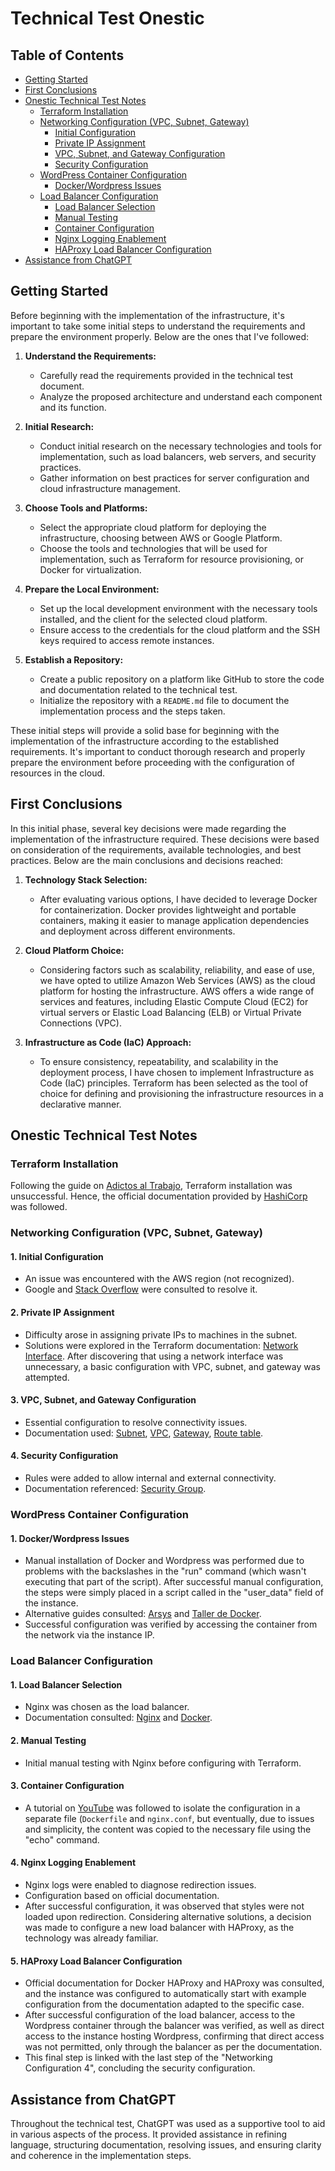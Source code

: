 # Technical Test Onestic

## Table of Contents
- [Getting Started](#getting-started)
- [First Conclusions](#first-conclusions)
- [Onestic Technical Test Notes](#onestic-technical-test-notes)
  - [Terraform Installation](#terraform-installation)
  - [Networking Configuration (VPC, Subnet, Gateway)](#networking-configuration-vpc-subnet-gateway)
    - [Initial Configuration](#1-initial-configuration)
    - [Private IP Assignment](#2-private-ip-assignment)
    - [VPC, Subnet, and Gateway Configuration](#3-vpc-subnet-and-gateway-configuration)
    - [Security Configuration](#4-security-configuration)
  - [WordPress Container Configuration](#wordpress-container-configuration)
    - [Docker/Wordpress Issues](#1-dockerwordpress-issues)
  - [Load Balancer Configuration](#load-balancer-configuration)
    - [Load Balancer Selection](#1-load-balancer-selection)
    - [Manual Testing](#2-manual-testing)
    - [Container Configuration](#3-container-configuration)
    - [Nginx Logging Enablement](#4-nginx-logging-enablement)
    - [HAProxy Load Balancer Configuration](#5-haproxy-load-balancer-configuration)
- [Assistance from ChatGPT](#assistance-from-chatgpt)

## Getting Started

Before beginning with the implementation of the infrastructure, it's important to take some initial steps to understand the requirements and prepare the environment properly. Below are the ones that I've followed:

1. **Understand the Requirements:**
   - Carefully read the requirements provided in the technical test document.
   - Analyze the proposed architecture and understand each component and its function.

2. **Initial Research:**
   - Conduct initial research on the necessary technologies and tools for implementation, such as load balancers, web servers, and security practices.
   - Gather information on best practices for server configuration and cloud infrastructure management.

3. **Choose Tools and Platforms:**
   - Select the appropriate cloud platform for deploying the infrastructure, choosing between AWS or Google Platform.
   - Choose the tools and technologies that will be used for implementation, such as Terraform for resource provisioning, or Docker for virtualization.

4. **Prepare the Local Environment:**
   - Set up the local development environment with the necessary tools installed, and the client for the selected cloud platform.
   - Ensure access to the credentials for the cloud platform and the SSH keys required to access remote instances.

5. **Establish a Repository:**
   - Create a public repository on a platform like GitHub to store the code and documentation related to the technical test.
   - Initialize the repository with a `README.md` file to document the implementation process and the steps taken.

These initial steps will provide a solid base for beginning with the implementation of the infrastructure according to the established requirements. It's important to conduct thorough research and properly prepare the environment before proceeding with the configuration of resources in the cloud.

## First Conclusions

In this initial phase, several key decisions were made regarding the implementation of the infrastructure required. These decisions were based on consideration of the requirements, available technologies, and best practices. Below are the main conclusions and decisions reached:

1. **Technology Stack Selection:**
   - After evaluating various options, I have decided to leverage Docker for containerization. Docker provides lightweight and portable containers, making it easier to manage application dependencies and deployment across different environments.

2. **Cloud Platform Choice:**
   - Considering factors such as scalability, reliability, and ease of use, we have opted to utilize Amazon Web Services (AWS) as the cloud platform for hosting the infrastructure. AWS offers a wide range of services and features, including Elastic Compute Cloud (EC2) for virtual servers or Elastic Load Balancing (ELB) or Virtual Private Connections (VPC).

3. **Infrastructure as Code (IaC) Approach:**
   - To ensure consistency, repeatability, and scalability in the deployment process, I have chosen to implement Infrastructure as Code (IaC) principles. Terraform has been selected as the tool of choice for defining and provisioning the infrastructure resources in a declarative manner.

## Onestic Technical Test Notes

### Terraform Installation

Following the guide on [Adictos al Trabajo](https://www.adictosaltrabajo.com/2020/06/19/primeros-pasos-con-terraform-crear-instancia-ec2-en-aws/), Terraform installation was unsuccessful. Hence, the official documentation provided by [HashiCorp](https://developer.hashicorp.com/terraform/install?product_intent=terraform) was followed.

### Networking Configuration (VPC, Subnet, Gateway)

#### 1. Initial Configuration
   - An issue was encountered with the AWS region (not recognized).
   - Google and [Stack Overflow](https://stackoverflow.com/) were consulted to resolve it.

#### 2. Private IP Assignment
   - Difficulty arose in assigning private IPs to machines in the subnet.
   - Solutions were explored in the Terraform documentation: [Network Interface](https://registry.terraform.io/providers/hashicorp/aws/latest/docs/resources/network_interface). After discovering that using a network interface was unnecessary, a basic configuration with VPC, subnet, and gateway was attempted.

#### 3. VPC, Subnet, and Gateway Configuration
   - Essential configuration to resolve connectivity issues.
   - Documentation used: [Subnet](https://registry.terraform.io/providers/hashicorp/aws/latest/docs/resources/subnet), [VPC](https://registry.terraform.io/providers/hashicorp/aws/latest/docs/resources/vpc), [Gateway](https://registry.terraform.io/providers/hashicorp/aws/3.14.1/docs/resources/internet_gateway), [Route table](https://registry.terraform.io/providers/hashicorp/aws/latest/docs/resources/route_table_association).

#### 4. Security Configuration
   - Rules were added to allow internal and external connectivity.
   - Documentation referenced: [Security Group](https://registry.terraform.io/providers/hashicorp/aws/latest/docs/resources/security_group).

### WordPress Container Configuration

#### 1. Docker/Wordpress Issues
   - Manual installation of Docker and Wordpress was performed due to problems with the backslashes in the "run" command (which wasn't executing that part of the script). After successful manual configuration, the steps were simply placed in a script called in the "user_data" field of the instance.
   - Alternative guides consulted: [Arsys](https://www.arsys.es/blog/wordpress-contenedordocker) and [Taller de Docker](https://aulasoftwarelibre.github.io/taller-de-docker/wordpress/).
   - Successful configuration was verified by accessing the container from the network via the instance IP.

### Load Balancer Configuration

#### 1. Load Balancer Selection
   - Nginx was chosen as the load balancer.
   - Documentation consulted: [Nginx](https://docs.nginx.com/nginx/admin-guide/load-balancer/http-load-balancer/) and [Docker](https://hub.docker.com/_/nginx).

#### 2. Manual Testing
   - Initial manual testing with Nginx before configuring with Terraform.

#### 3. Container Configuration
   - A tutorial on [YouTube](https://www.youtube.com/watch?v=_klWWkzfyes&ab_channel=HAH-Tech) was followed to isolate the configuration in a separate file (`Dockerfile` and `nginx.conf`, but eventually, due to issues and simplicity, the content was copied to the necessary file using the "echo" command.

#### 4. Nginx Logging Enablement
   - Nginx logs were enabled to diagnose redirection issues.
   - Configuration based on official documentation.
   - After successful configuration, it was observed that styles were not loaded upon redirection. Considering alternative solutions, a decision was made to configure a new load balancer with HAProxy, as the technology was already familiar.

#### 5. HAProxy Load Balancer Configuration
   - Official documentation for Docker HAProxy and HAProxy was consulted, and the instance was configured to automatically start with example configuration from the documentation adapted to the specific case.
   - After successful configuration of the load balancer, access to the Wordpress container through the balancer was verified, as well as direct access to the instance hosting Wordpress, confirming that direct access was not permitted, only through the balancer as per the documentation.
   - This final step is linked with the last step of the "Networking Configuration 4", concluding the security configuration.

## Assistance from ChatGPT

Throughout the technical test, ChatGPT was used as a supportive tool to aid in various aspects of the process. It provided assistance in refining language, structuring documentation, resolving issues, and ensuring clarity and coherence in the implementation steps.
